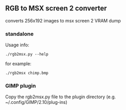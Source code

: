 ## RGB to MSX screen 2 converter ##

converts 256x192 images to msx screen 2 VRAM dump

### standalone ###

Usage info:
```
./rgb2msx.py --help
```

for example:
```
./rgb2msx chimp.bmp
```

### GIMP plugin ###

Copy the rgb2msx.py file to the plugin directory 
(e.g. ~/.config/GIMP/2.10/plug-ins)